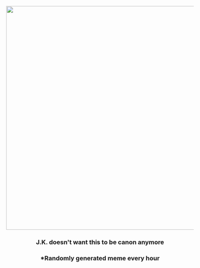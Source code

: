 <p align="center">
        <img src="https://i.redd.it/gtc6hu1ecdq91.jpg" width="600" height="600">
        </p>
        <h3 align="center">J.K. doesn't want this to be canon anymore</h3>
        <h3 align="center">*Randomly generated meme every hour</h3>
    